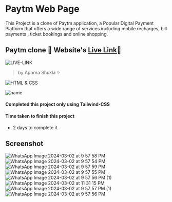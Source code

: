 # Paytm Web Page
This Project is a clone of Paytm application, a Popular Digital Payment Platform that offers a wide range of services including mobile recharges, bill payments , ticket bookings and online shopping.

       
## Paytm clone 🚀 Website's [Live Link](https://aparnashukla2509.github.io/Paytm_Web_Page/)🔗

![LIVE-LINK](https://img.shields.io/badge/LIVELINK-blue)

>by Aparna Shukla ✨


![HTML & CSS](https://img.shields.io/badge/HTML-CSS-orange)

![name](https://img.shields.io/badge/APARNA--SHUKLA-CSE)




#### Completed this project only using Tailwind-CSS


#### Time taken to finish this project

-   2 days to complete it.

## Screenshot
![WhatsApp Image 2024-03-02 at 9 57 58 PM](https://github.com/AparnaShukla2509/Paytm_Web_Page/assets/132578968/1b10ea01-8080-4f4d-9573-b2ef410949d8)
![WhatsApp Image 2024-03-02 at 9 57 54 PM](https://github.com/AparnaShukla2509/Paytm_Web_Page/assets/132578968/680d7832-45a9-4b13-88d6-e319fc5e375e)
![WhatsApp Image 2024-03-02 at 9 57 59 PM](https://github.com/AparnaShukla2509/Paytm_Web_Page/assets/132578968/1d918476-b759-4164-86a4-3cf3a1f6c679)
![WhatsApp Image 2024-03-02 at 9 57 55 PM](https://github.com/AparnaShukla2509/Paytm_Web_Page/assets/132578968/004bde1e-074a-4f7c-9f67-b07d82660d8e)
![WhatsApp Image 2024-03-02 at 9 57 56 PM (1)](https://github.com/AparnaShukla2509/Paytm_Web_Page/assets/132578968/65651084-3f4a-4a84-a3b7-6d8c23413565)
![WhatsApp Image 2024-03-02 at 11 31 15 PM](https://github.com/AparnaShukla2509/Paytm_Web_Page/assets/132578968/653d8bda-39e7-4d4a-bc98-5d7ce00b1bfc)
![WhatsApp Image 2024-03-02 at 9 57 57 PM (1)](https://github.com/AparnaShukla2509/Paytm_Web_Page/assets/132578968/380b0ba1-3d39-489b-a4f9-f7b64c49868e)
![WhatsApp Image 2024-03-02 at 9 57 56 PM](https://github.com/AparnaShukla2509/Paytm_Web_Page/assets/132578968/44e16db8-88d2-4b78-9f7f-8c7285e70f2c)









